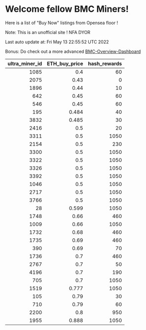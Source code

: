 # Welcome fellow BMC Miners!
Here is a list of "Buy Now" listings from Opensea floor !

Note: This is an unofficial site ! NFA DYOR

Last auto update at: Fri May 13 22:55:52 UTC 2022

Bonus: Do check out a more advanced [BMC-Overview-Dashboard](https://dune.com/defifunk/BMC-Overview-Dashboard)


|   ultra_miner_id |   ETH_buy_price |   hash_rewards |
|-----------------:|----------------:|---------------:|
|             1085 |           0.4   |             60 |
|             2075 |           0.43  |              0 |
|             1896 |           0.44  |             10 |
|              642 |           0.45  |             60 |
|              546 |           0.45  |             60 |
|              195 |           0.484 |             40 |
|             3832 |           0.485 |             30 |
|             2416 |           0.5   |             20 |
|             3311 |           0.5   |           1050 |
|             2154 |           0.5   |            230 |
|             3300 |           0.5   |           1050 |
|             3322 |           0.5   |           1050 |
|             3326 |           0.5   |           1050 |
|             3392 |           0.5   |           1050 |
|             1046 |           0.5   |           1050 |
|             2717 |           0.5   |           1050 |
|             3766 |           0.5   |           1050 |
|               28 |           0.599 |           1050 |
|             1748 |           0.66  |            460 |
|             1009 |           0.66  |           1050 |
|             1732 |           0.68  |            460 |
|             1735 |           0.69  |            460 |
|              390 |           0.69  |             70 |
|             1736 |           0.7   |            460 |
|             2767 |           0.7   |             50 |
|             4196 |           0.7   |            190 |
|              705 |           0.7   |           1050 |
|             1519 |           0.777 |           1050 |
|              105 |           0.79  |             30 |
|              710 |           0.79  |             60 |
|             2200 |           0.8   |            950 |
|             1955 |           0.888 |           1050 |